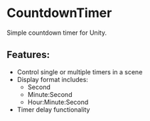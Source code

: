 # CountdownTimer
Simple countdown timer for Unity.

## Features:
- Control single or multiple timers in a scene
- Display format includes:
  - Second
  - Minute:Second
  - Hour:Minute:Second
- Timer delay functionality

